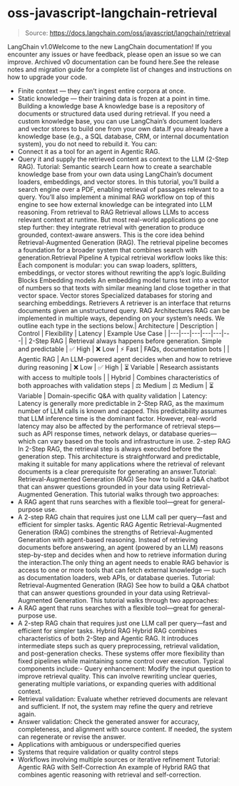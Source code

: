 # oss-javascript-langchain-retrieval

> Source: https://docs.langchain.com/oss/javascript/langchain/retrieval

LangChain v1.0Welcome to the new LangChain documentation! If you encounter any issues or have feedback, please open an issue so we can improve. Archived v0 documentation can be found here.See the release notes and migration guide for a complete list of changes and instructions on how to upgrade your code.
- Finite context — they can’t ingest entire corpora at once.
- Static knowledge — their training data is frozen at a point in time.
Building a knowledge base
A knowledge base is a repository of documents or structured data used during retrieval. If you need a custom knowledge base, you can use LangChain’s document loaders and vector stores to build one from your own data.If you already have a knowledge base (e.g., a SQL database, CRM, or internal documentation system), you do not need to rebuild it. You can:
- Connect it as a tool for an agent in Agentic RAG.
- Query it and supply the retrieved content as context to the LLM (2-Step RAG).
Tutorial: Semantic search
Learn how to create a searchable knowledge base from your own data using LangChain’s document loaders, embeddings, and vector stores.
In this tutorial, you’ll build a search engine over a PDF, enabling retrieval of passages relevant to a query. You’ll also implement a minimal RAG workflow on top of this engine to see how external knowledge can be integrated into LLM reasoning.
From retrieval to RAG
Retrieval allows LLMs to access relevant context at runtime. But most real-world applications go one step further: they integrate retrieval with generation to produce grounded, context-aware answers. This is the core idea behind Retrieval-Augmented Generation (RAG). The retrieval pipeline becomes a foundation for a broader system that combines search with generation.Retrieval Pipeline
A typical retrieval workflow looks like this: Each component is modular: you can swap loaders, splitters, embeddings, or vector stores without rewriting the app’s logic.Building Blocks
Embedding models
An embedding model turns text into a vector of numbers so that texts with similar meaning land close together in that vector space.
Vector stores
Specialized databases for storing and searching embeddings.
Retrievers
A retriever is an interface that returns documents given an unstructured query.
RAG Architectures
RAG can be implemented in multiple ways, depending on your system’s needs. We outline each type in the sections below.| Architecture | Description | Control | Flexibility | Latency | Example Use Case |
|---|---|---|---|---|---|
| 2-Step RAG | Retrieval always happens before generation. Simple and predictable | ✅ High | ❌ Low | ⚡ Fast | FAQs, documentation bots |
| Agentic RAG | An LLM-powered agent decides when and how to retrieve during reasoning | ❌ Low | ✅ High | ⏳ Variable | Research assistants with access to multiple tools |
| Hybrid | Combines characteristics of both approaches with validation steps | ⚖️ Medium | ⚖️ Medium | ⏳ Variable | Domain-specific Q&A with quality validation |
Latency: Latency is generally more predictable in 2-Step RAG, as the maximum number of LLM calls is known and capped. This predictability assumes that LLM inference time is the dominant factor. However, real-world latency may also be affected by the performance of retrieval steps—such as API response times, network delays, or database queries—which can vary based on the tools and infrastructure in use.
2-step RAG
In 2-Step RAG, the retrieval step is always executed before the generation step. This architecture is straightforward and predictable, making it suitable for many applications where the retrieval of relevant documents is a clear prerequisite for generating an answer.Tutorial: Retrieval-Augmented Generation (RAG)
See how to build a Q&A chatbot that can answer questions grounded in your data using Retrieval-Augmented Generation.
This tutorial walks through two approaches:
- A RAG agent that runs searches with a flexible tool—great for general-purpose use.
- A 2-step RAG chain that requires just one LLM call per query—fast and efficient for simpler tasks.
Agentic RAG
Agentic Retrieval-Augmented Generation (RAG) combines the strengths of Retrieval-Augmented Generation with agent-based reasoning. Instead of retrieving documents before answering, an agent (powered by an LLM) reasons step-by-step and decides when and how to retrieve information during the interaction.The only thing an agent needs to enable RAG behavior is access to one or more tools that can fetch external knowledge — such as documentation loaders, web APIs, or database queries.
Tutorial: Retrieval-Augmented Generation (RAG)
See how to build a Q&A chatbot that can answer questions grounded in your data using Retrieval-Augmented Generation.
This tutorial walks through two approaches:
- A RAG agent that runs searches with a flexible tool—great for general-purpose use.
- A 2-step RAG chain that requires just one LLM call per query—fast and efficient for simpler tasks.
Hybrid RAG
Hybrid RAG combines characteristics of both 2-Step and Agentic RAG. It introduces intermediate steps such as query preprocessing, retrieval validation, and post-generation checks. These systems offer more flexibility than fixed pipelines while maintaining some control over execution. Typical components include:- Query enhancement: Modify the input question to improve retrieval quality. This can involve rewriting unclear queries, generating multiple variations, or expanding queries with additional context.
- Retrieval validation: Evaluate whether retrieved documents are relevant and sufficient. If not, the system may refine the query and retrieve again.
- Answer validation: Check the generated answer for accuracy, completeness, and alignment with source content. If needed, the system can regenerate or revise the answer.
- Applications with ambiguous or underspecified queries
- Systems that require validation or quality control steps
- Workflows involving multiple sources or iterative refinement
Tutorial: Agentic RAG with Self-Correction
An example of Hybrid RAG that combines agentic reasoning with retrieval and self-correction.